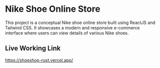 # Nike Shoe Online Store

This project is a conceptual Nike shoe online store built using ReactJS and Tailwind CSS. It showcases a modern and responsive e-commerce interface where users can view details of various Nike shoes.

## Live Working Link

https://shoeshop-rust.vercel.app/
